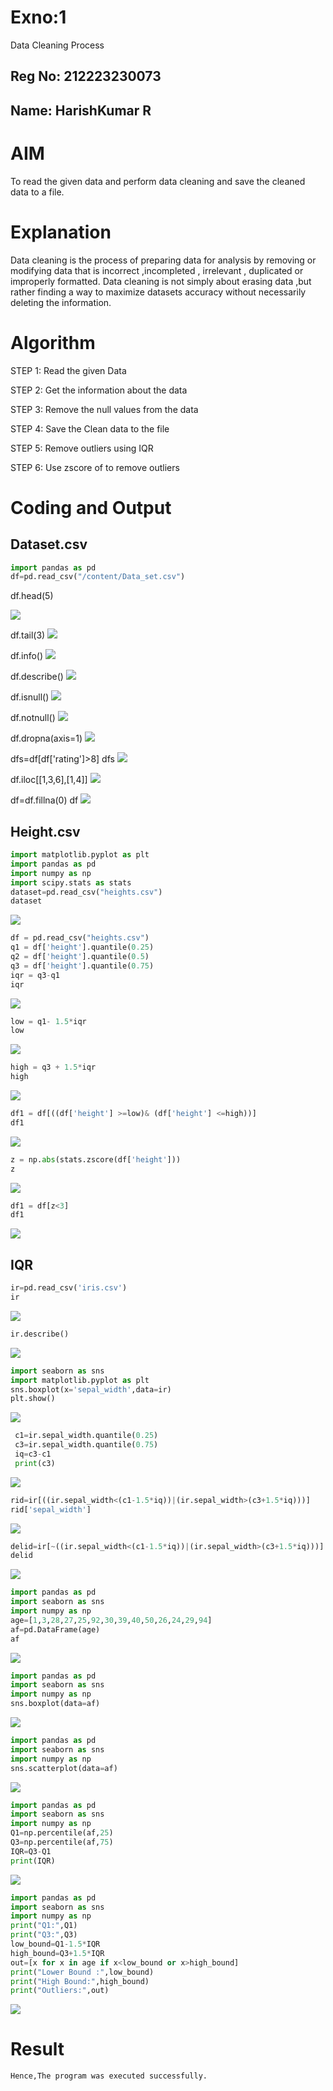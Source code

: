 # Exno:1
Data Cleaning Process
## Reg No: 212223230073
## Name: HarishKumar R

# AIM
To read the given data and perform data cleaning and save the cleaned data to a file.

# Explanation
Data cleaning is the process of preparing data for analysis by removing or modifying data that is incorrect ,incompleted , irrelevant , duplicated or improperly formatted. Data cleaning is not simply about erasing data ,but rather finding a way to maximize datasets accuracy without necessarily deleting the information.

# Algorithm
STEP 1: Read the given Data

STEP 2: Get the information about the data

STEP 3: Remove the null values from the data

STEP 4: Save the Clean data to the file

STEP 5: Remove outliers using IQR

STEP 6: Use zscore of to remove outliers

# Coding and Output
## Dataset.csv
```py
import pandas as pd
df=pd.read_csv("/content/Data_set.csv")

```
df.head(5)

![](./head.png)

df.tail(3)
![](./tail.png)

df.info()
![](./info.png)

df.describe()
![](./describe.png)

df.isnull()
![](./null.png)

df.notnull()
![](./not%20null.png)

df.dropna(axis=1)
![](./axis%201.png)

dfs=df[df['rating']>8]
dfs
![](./rate%208.png)

df.iloc[[1,3,6],[1,4]]
![](./iloc.png)

df=df.fillna(0)
df
![](./drop%20na.png)

## Height.csv
```py
import matplotlib.pyplot as plt
import pandas as pd
import numpy as np
import scipy.stats as stats
dataset=pd.read_csv("heights.csv")
dataset
```
![](./dataset.png)
```py
df = pd.read_csv("heights.csv")
q1 = df['height'].quantile(0.25)
q2 = df['height'].quantile(0.5)
q3 = df['height'].quantile(0.75)
iqr = q3-q1
iqr
```
![](./iqr.png)

```py
low = q1- 1.5*iqr
low
```
![](./low.png)
```py
high = q3 + 1.5*iqr
high
```
![](./high.png)

```py
df1 = df[((df['height'] >=low)& (df['height'] <=high))]
df1
```
![](./df1.png)

```py
z = np.abs(stats.zscore(df['height']))
z
```
![](./z.png)

```py
df1 = df[z<3]
df1
```
![](./ds.png)

## IQR 
```py
ir=pd.read_csv('iris.csv')
ir
```
![](./ir.png)
```py
ir.describe()
```
![](./des.png)
```py
import seaborn as sns
import matplotlib.pyplot as plt
sns.boxplot(x='sepal_width',data=ir)
plt.show()
```
![](./pltshow.png)
```py
 c1=ir.sepal_width.quantile(0.25)
 c3=ir.sepal_width.quantile(0.75)
 iq=c3-c1
 print(c3)
 ```
 ![](./c3.png)
 ```py
 rid=ir[((ir.sepal_width<(c1-1.5*iq))|(ir.sepal_width>(c3+1.5*iq)))]
rid['sepal_width']
```
![](./rid.png)
```py
delid=ir[~((ir.sepal_width<(c1-1.5*iq))|(ir.sepal_width>(c3+1.5*iq)))]
delid
```
![](./delid.png)

```py
import pandas as pd
import seaborn as sns
import numpy as np
age=[1,3,28,27,25,92,30,39,40,50,26,24,29,94]
af=pd.DataFrame(age)
af
```
![](./af.png)


```py
import pandas as pd
import seaborn as sns
import numpy as np
sns.boxplot(data=af)
```
![](./af1.png)
```py
import pandas as pd
import seaborn as sns
import numpy as np
sns.scatterplot(data=af)
```
![](./plot.png)
```py
import pandas as pd
import seaborn as sns
import numpy as np
Q1=np.percentile(af,25)
Q3=np.percentile(af,75)
IQR=Q3-Q1
print(IQR)
```
![](./fl.png)
```py
import pandas as pd
import seaborn as sns
import numpy as np
print("Q1:",Q1)
print("Q3:",Q3)
low_bound=Q1-1.5*IQR
high_bound=Q3+1.5*IQR
out=[x for x in age if x<low_bound or x>high_bound]
print("Lower Bound :",low_bound)
print("High Bound:",high_bound)
print("Outliers:",out)
```
![](./out.png)





# Result
    Hence,The program was executed successfully.
